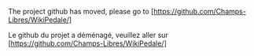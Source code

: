 The project github has moved, please go to [https://github.com/Champs-Libres/WikiPedale/]

Le github du projet a déménagé, veuillez aller sur [https://github.com/Champs-Libres/WikiPedale/]